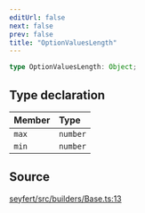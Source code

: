 ```yaml
---
editUrl: false
next: false
prev: false
title: "OptionValuesLength"
---
```


```ts
type OptionValuesLength: Object;
```

## Type declaration

| Member | Type |
| :------ | :------ |
| `max` | `number` |
| `min` | `number` |

## Source

[seyfert/src/builders/Base.ts:13](https://github.com/potoland/potocuit/blob/c4fb0c1/src/builders/Base.ts#L13)
